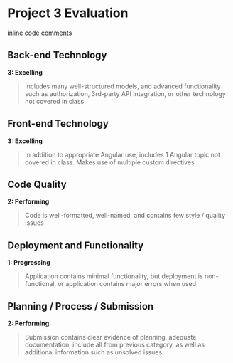 # Project 3 Evaluation

[inline code comments](http://github.com/SeanTay/datingapp-Angular/compare/master...nolds9:feedback)

## Back-end Technology

**3: Excelling**

>Includes many well-structured models, and advanced functionality such as authorization, 3rd-party API integration, or other technology not covered in class

## Front-end Technology

**3: Excelling**

>In addition to appropriate Angular use, includes 1 Angular topic not covered in class. Makes use of multiple custom directives

## Code Quality

**2: Performing**

>Code is well-formatted, well-named, and contains few style / quality issues

## Deployment and Functionality

**1: Progressing**

>Application contains minimal functionality, but deployment is non-functional, or application contains major errors when used

## Planning / Process / Submission

**2: Performing**

>Submission contains clear evidence of planning, adequate documentation, include all from previous category, as well as additional information such as unsolved issues.
